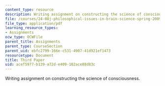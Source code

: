 ```yaml
---
content_type: resource
description: Writing assignment on constructing the science of consciousness.
file: /courses/24-08j-philosophical-issues-in-brain-science-spring-2009/acef5977b139a72de409182ace88d83c_MIT24_08JS09_assn05.pdf
file_type: application/pdf
learning_resource_types:
- Assignments
ocw_type: OCWFile
parent_title: Assignments
parent_type: CourseSection
parent_uid: ebfc2799-166e-c531-4907-41d921ef1473
resourcetype: Document
title: Third Paper
uid: acef5977-b139-a72d-e409-182ace88d83c
---
```

Writing assignment on constructing the science of consciousness.

